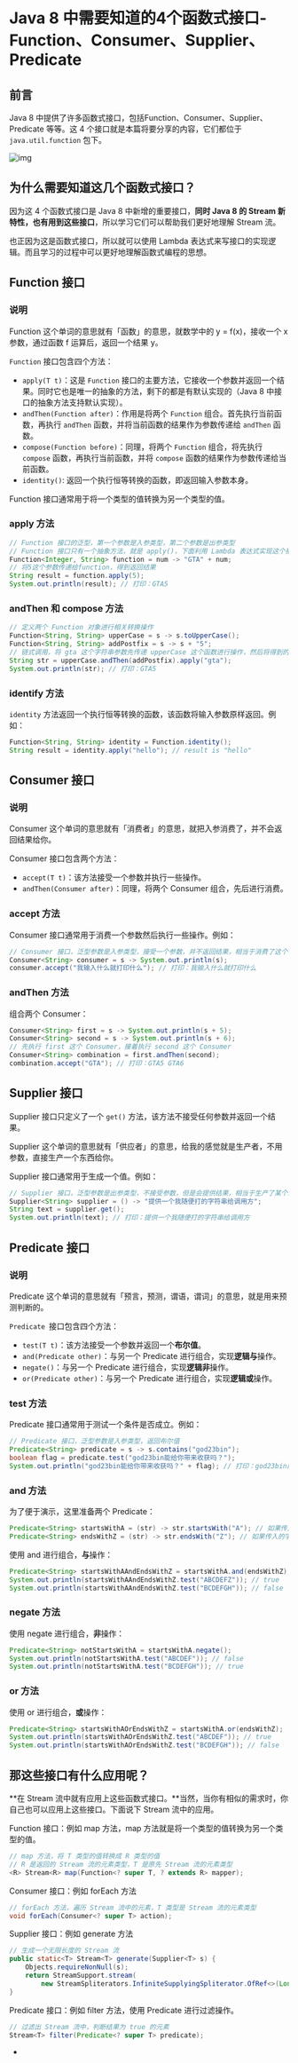 # Java 8 中需要知道的4个函数式接口-Function、Consumer、Supplier、Predicate



## **前言**

Java 8 中提供了许多函数式接口，包括Function、Consumer、Supplier、Predicate 等等。这 4 个接口就是本篇将要分享的内容，它们都位于 `java.util.function` 包下。

![img](E:\笔记\assets\v2-2362fcdfbcb3dbc3f8d5a32332bb9ed5_720w.webp)



## **为什么需要知道这几个函数式接口？**

因为这 4 个函数式接口是 Java 8 中新增的重要接口，**同时 Java 8 的 Stream 新特性，也有用到这些接口**，所以学习它们可以帮助我们更好地理解 Stream 流。

也正因为这是函数式接口，所以就可以使用 Lambda 表达式来写接口的实现逻辑。而且学习的过程中可以更好地理解函数式编程的思想。

## **Function 接口**

### **说明**

Function 这个单词的意思就有「函数」的意思，就数学中的 y = f(x)，接收一个 x 参数，通过函数 f 运算后，返回一个结果 y。

`Function` 接口包含四个方法：

- `apply(T t)`：这是 `Function` 接口的主要方法，它接收一个参数并返回一个结果。同时它也是唯一的抽象的方法，剩下的都是有默认实现的（Java 8 中接口的抽象方法支持默认实现）。
- `andThen(Function after)`：作用是将两个 `Function` 组合。首先执行当前函数，再执行 `andThen` 函数，并将当前函数的结果作为参数传递给 `andThen` 函数。
- `compose(Function before)`：同理，将两个 `Function` 组合，将先执行 `compose` 函数，再执行当前函数，并将 `compose` 函数的结果作为参数传递给当前函数。
- `identity()`: 返回一个执行恒等转换的函数，即返回输入参数本身。

Function 接口通常用于将一个类型的值转换为另一个类型的值。

### **apply 方法**

```java
// Function 接口的泛型，第一个参数是入参类型，第二个参数是出参类型
// Function 接口只有一个抽象方法，就是 apply()，下面利用 Lambda 表达式实现这个抽象方法并创建 Function 对象
Function<Integer, String> function = num -> "GTA" + num;
// 将5这个参数传递给function，得到返回结果
String result = function.apply(5);
System.out.println(result); // 打印：GTA5
```

### **andThen 和 compose 方法**

```java
// 定义两个 Function 对象进行相关转换操作
Function<String, String> upperCase = s -> s.toUpperCase();
Function<String, String> addPostfix = s -> s + "5";
// 链式调用，将 gta 这个字符串参数先传递 upperCase 这个函数进行操作，然后将得到的结果传递给 addPostfix 函数进行操作，得到返回结果
String str = upperCase.andThen(addPostfix).apply("gta");
System.out.println(str); // 打印：GTA5
```

### **identify 方法**

`identity` 方法返回一个执行恒等转换的函数，该函数将输入参数原样返回。例如：

```java
Function<String, String> identity = Function.identity();
String result = identity.apply("hello"); // result is "hello"
```

## **Consumer 接口**

### **说明**

Consumer 这个单词的意思就有「消费者」的意思，就把入参消费了，并不会返回结果给你。

Consumer 接口包含两个方法：

- `accept(T t)`：该方法接受一个参数并执行一些操作。
- `andThen(Consumer after)`：同理，将两个 Consumer 组合，先后进行消费。

### **accept 方法**

Consumer 接口通常用于消费一个参数然后执行一些操作。例如：

```java
// Consumer 接口，泛型参数是入参类型，接受一个参数，并不返回结果，相当于消费了这个参数
Consumer<String> consumer = s -> System.out.println(s);
consumer.accept("我输入什么就打印什么"); // 打印：我输入什么就打印什么
```

### **andThen 方法**

组合两个 Consumer：

```java
Consumer<String> first = s -> System.out.println(s + 5);
Consumer<String> second = s -> System.out.println(s + 6);
// 先执行 first 这个 Consumer，接着执行 second 这个 Consumer
Consumer<String> combination = first.andThen(second);
combination.accept("GTA"); // 打印：GTA5 GTA6
```

## **Supplier 接口**

Supplier 接口只定义了一个 `get()` 方法，该方法不接受任何参数并返回一个结果。

Supplier 这个单词的意思就有「供应者」的意思，给我的感觉就是生产者，不用参数，直接生产一个东西给你。

Supplier 接口通常用于生成一个值。例如：

```java
// Supplier 接口，泛型参数是出参类型，不接受参数，但是会提供结果，相当于生产了某个东西
Supplier<String> supplier = () -> "提供一个我随便打的字符串给调用方";
String text = supplier.get();
System.out.println(text); // 打印：提供一个我随便打的字符串给调用方
```

## **Predicate 接口**

### **说明**

Predicate 这个单词的意思就有「预言，预测，谓语，谓词」的意思，就是用来预测判断的。

`Predicate `接口包含四个方法：

- `test(T t)`：该方法接受一个参数并返回一个**布尔值**。
- `and(Predicate other)`：与另一个 Predicate 进行组合，实现**逻辑与**操作。
- `negate()`：与另一个 Predicate 进行组合，实现**逻辑非**操作。
- `or(Predicate other)`：与另一个 Predicate 进行组合，实现**逻辑或**操作。

### **test 方法**

Predicate 接口通常用于测试一个条件是否成立。例如：

```java
// Predicate 接口，泛型参数是入参类型，返回布尔值
Predicate<String> predicate = s -> s.contains("god23bin");
boolean flag = predicate.test("god23bin能给你带来收获吗？");
System.out.println("god23bin能给你带来收获吗？" + flag); // 打印：god23bin能给你带来收获吗？true
```

### **and 方法**

为了便于演示，这里准备两个 Predicate：

```java
Predicate<String> startsWithA = (str) -> str.startsWith("A"); // 如果传入的字符串是A开头，则返回 true
Predicate<String> endsWithZ = (str) -> str.endsWith("Z"); // 如果传入的字符串是Z结尾，则返回 true
```

使用 and 进行组合，**与**操作：

```java
Predicate<String> startsWithAAndEndsWithZ = startsWithA.and(endsWithZ);
System.out.println(startsWithAAndEndsWithZ.test("ABCDEFZ")); // true
System.out.println(startsWithAAndEndsWithZ.test("BCDEFGH")); // false
```

### **negate 方法**

使用 negate 进行组合，**非**操作：

```java
Predicate<String> notStartsWithA = startsWithA.negate();
System.out.println(notStartsWithA.test("ABCDEF")); // false
System.out.println(notStartsWithA.test("BCDEFGH")); // true
```

### **or 方法**

使用 or 进行组合，**或**操作：

```java
Predicate<String> startsWithAOrEndsWithZ = startsWithA.or(endsWithZ);
System.out.println(startsWithAOrEndsWithZ.test("ABCDEF")); // true
System.out.println(startsWithAOrEndsWithZ.test("BCDEFGH")); // false
```

## **那这些接口有什么应用呢？**

**在 Stream 流中就有应用上这些函数式接口。**当然，当你有相似的需求时，你自己也可以应用上这些接口。下面说下 Stream 流中的应用。

Function 接口：例如 map 方法，map 方法就是将一个类型的值转换为另一个类型的值。

```java
// map 方法，将 T 类型的值转换成 R 类型的值
// R 是返回的 Stream 流的元素类型，T 是原先 Stream 流的元素类型
<R> Stream<R> map(Function<? super T, ? extends R> mapper);
```

Consumer 接口：例如 forEach 方法

```java
// forEach 方法，遍历 Stream 流中的元素，T 类型是 Stream 流的元素类型
void forEach(Consumer<? super T> action);
```

Supplier 接口：例如 generate 方法

```java
// 生成一个无限长度的 Stream 流
public static<T> Stream<T> generate(Supplier<T> s) {
    Objects.requireNonNull(s);
    return StreamSupport.stream(
        new StreamSpliterators.InfiniteSupplyingSpliterator.OfRef<>(Long.MAX_VALUE, s), false);
}
```

Predicate 接口：例如 filter 方法，使用 Predicate 进行过滤操作。

```java
// 过滤出 Stream 流中，判断结果为 true 的元素
Stream<T> filter(Predicate<? super T> predicate);
```

- 